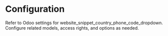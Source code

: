 # Configuration

Refer to Odoo settings for website_snippet_country_phone_code_dropdown. Configure related models, access rights, and options as needed.
